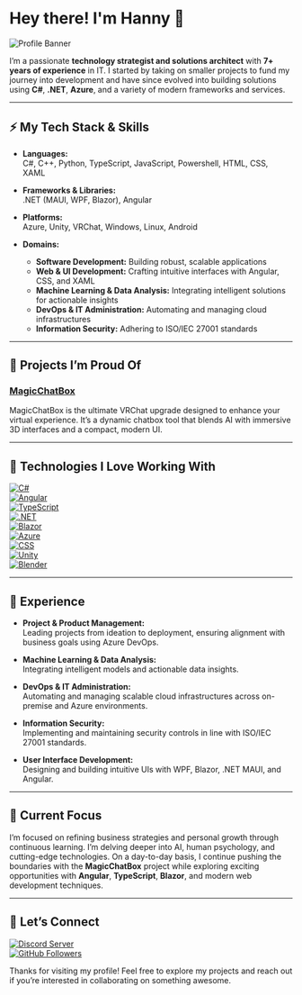 # Hey there! I'm Hanny 👋

![Profile Banner](https://github.com/user-attachments/assets/4142f4ee-6341-4f65-849c-9c7d0e9ddb7c)

I’m a passionate **technology strategist and solutions architect** with **7+ years of experience** in IT. I started by taking on smaller projects to fund my journey into development and have since evolved into building solutions using **C#**, **.NET**, **Azure**, and a variety of modern frameworks and services.

---

## ⚡ My Tech Stack & Skills

- **Languages:**  
  C#, C++, Python, TypeScript, JavaScript, Powershell, HTML, CSS, XAML

- **Frameworks & Libraries:**  
  .NET (MAUI, WPF, Blazor), Angular

- **Platforms:**  
  Azure, Unity, VRChat, Windows, Linux, Android

- **Domains:**  
  - **Software Development:** Building robust, scalable applications  
  - **Web & UI Development:** Crafting intuitive interfaces with Angular, CSS, and XAML  
  - **Machine Learning & Data Analysis:** Integrating intelligent solutions for actionable insights  
  - **DevOps & IT Administration:** Automating and managing cloud infrastructures  
  - **Information Security:** Adhering to ISO/IEC 27001 standards

---

## 🌟 Projects I’m Proud Of

### [MagicChatBox](https://github.com/BoiHanny/vrcosc-magicchatbox)
MagicChatBox is the ultimate VRChat upgrade designed to enhance your virtual experience. It’s a dynamic chatbox tool that blends AI with immersive 3D interfaces and a compact, modern UI.

---

## 🔧 Technologies I Love Working With

[![C#](https://img.shields.io/badge/C%23-239120?style=for-the-badge&logo=csharp&logoColor=white)](https://docs.microsoft.com/en-us/dotnet/csharp/)  
[![Angular](https://img.shields.io/badge/Angular-DD0031?style=for-the-badge&logo=angular&logoColor=white)](https://angular.dev/)  
[![TypeScript](https://img.shields.io/badge/TypeScript-3178C6?style=for-the-badge&logo=typescript&logoColor=white)](https://www.typescriptlang.org/)  
[![.NET](https://img.shields.io/badge/.NET-512BD4?style=for-the-badge&logo=dotnet&logoColor=white)](https://docs.microsoft.com/en-us/dotnet/)  
[![Blazor](https://img.shields.io/badge/Blazor-512BD4?style=for-the-badge&logo=dotnet&logoColor=white)](https://dotnet.microsoft.com/apps/aspnet/web-apps/blazor)  
[![Azure](https://img.shields.io/badge/Azure-0078D4?style=for-the-badge&logo=azuredevops&logoColor=white)](https://azure.microsoft.com/)  
[![CSS](https://img.shields.io/badge/CSS-1572B6?style=for-the-badge&logo=css3&logoColor=white)](https://developer.mozilla.org/en-US/docs/Web/CSS)  
[![Unity](https://img.shields.io/badge/Unity-100000?style=for-the-badge&logo=unity&logoColor=white)](https://unity.com/)  
[![Blender](https://img.shields.io/badge/Blender-F5792A?style=for-the-badge&logo=blender&logoColor=white)](https://blender.org)

---

## 🌟 Experience

- **Project & Product Management:**  
  Leading projects from ideation to deployment, ensuring alignment with business goals using Azure DevOps.

- **Machine Learning & Data Analysis:**  
  Integrating intelligent models and actionable data insights.

- **DevOps & IT Administration:**  
  Automating and managing scalable cloud infrastructures across on-premise and Azure environments.

- **Information Security:**  
  Implementing and maintaining security controls in line with ISO/IEC 27001 standards.

- **User Interface Development:**  
  Designing and building intuitive UIs with WPF, Blazor, .NET MAUI, and Angular.

---

## 🚀 Current Focus

I’m focused on refining business strategies and personal growth through continuous learning. I’m delving deeper into AI, human psychology, and cutting-edge technologies. On a day-to-day basis, I continue pushing the boundaries with the **MagicChatBox** project while exploring exciting opportunities with **Angular**, **TypeScript**, **Blazor**, and modern web development techniques.

---

## 🤝 Let’s Connect

[![Discord Server](https://dcbadge.vercel.app/api/server/ZaSFwBfhvG)](https://discord.gg/ZaSFwBfhvG)  
[![GitHub Followers](https://img.shields.io/github/followers/BoiHanny?style=social)](https://github.com/BoiHanny?tab=followers)

Thanks for visiting my profile! Feel free to explore my projects and reach out if you’re interested in collaborating on something awesome.
